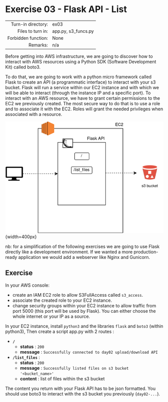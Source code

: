 # Exercise 03 - Flask API - List

|                         |                    |
| -----------------------:| ------------------ |
|   Turn-in directory:    |  ex03              |
|   Files to turn in:     |  app.py, s3_funcs.py |
|   Forbidden function:   |  None              |
|   Remarks:              |  n/a               |

Before getting into AWS infrastructure, we are going to discover how to interact with AWS resources using a Python SDK (Software Development Kit) called boto3.

To do that, we are going to work with a python micro framework called Flask to create an API (a programmatic interface) to interact with your s3 bucket. Flask will run a service within our EC2 instance and with which we will be able to interact (through the instance IP and a specific port). To interact with an AWS resource, we have to grant certain permissions to the EC2 we previously created. The most secure way to do that is to use a role and to associate it with the EC2. Roles will grant the needed privileges when associated with a resource.

![Flask API](../assets/flask_api_1.png){width=400px}

nb: for a simplification of the following exercises we are going to use Flask directly like a development environment. If we wanted a more production-ready application we would add a webserver like Nginx and Gunicorn.

## Exercise

In your AWS console:

- create an IAM EC2 role to allow S3FullAccess called `s3_access`.
- associate the created role to your EC2 instance.
- change security groups within your EC2 instance to allow traffic from port 5000 (this port will be used by Flask). You can either choose the whole internet or your IP as a source.

In your EC2 instance, install `python3` and the libraries `flask` and `boto3` (within python3), Then create a script app.py with 2 routes : 
- **`/`**
    - **status** : `200`
    - **message** : `Successfully connected to day02 upload/download API`
- **`/list_files`** :
    - **status** : `200`
    - **message** : `Successfully listed files on s3 bucket '<bucket_name>'`
    - **content** : list of files within the s3 bucket

The content you return with your Flask API has to be json formatted. You should use boto3 to interact with the s3 bucket you previously (`day02-...`).